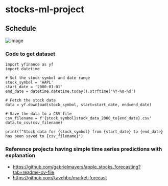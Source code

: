 # stocks-ml-project

## Schedule
![image](https://github.com/user-attachments/assets/859f2099-6de2-483d-b0d6-633352282a4f)

### Code to get dataset
```
import yfinance as yf
import datetime

# Set the stock symbol and date range
stock_symbol = 'AAPL'
start_date = '2000-01-01'
end_date = datetime.datetime.today().strftime('%Y-%m-%d')

# Fetch the stock data
data = yf.download(stock_symbol, start=start_date, end=end_date)

# Save the data to a CSV file
csv_filename = f'{stock_symbol}stock_data_2000_to{end_date}.csv'
data.to_csv(csv_filename)

print(f"Stock data for {stock_symbol} from {start_date} to {end_date} has been saved to {csv_filename}")

```

### Reference projects having simple time series predictions with explanation
- https://github.com/gabrielmayers/apple_stocks_forecasting?tab=readme-ov-file
- https://github.com/kavehbc/market-forecast
